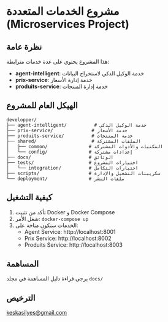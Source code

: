 # مشروع الخدمات المتعددة (Microservices Project)

## نظرة عامة
هذا المشروع يحتوي على عدة خدمات مترابطة:
- **agent-intelligent**: خدمة الوكيل الذكي لاستخراج البيانات
- **prix-service**: خدمة إدارة الأسعار
- **produits-service**: خدمة إدارة المنتجات

## الهيكل العام للمشروع
```
developper/
├── agent-intelligent/          # خدمة الوكيل الذكي
├── prix-service/              # خدمة الأسعار
├── produits-service/          # خدمة المنتجات
├── shared/                    # الملفات المشتركة
│   ├── common/               # المكتبات والأدوات المشتركة
│   └── config/               # إعدادات مشتركة
├── docs/                     # الوثائق
├── tests/                    # اختبارات المشروع
│   └── integration/          # اختبارات التكامل
├── scripts/                  # سكريبتات التشغيل والإدارة
└── deployment/               # ملفات النشر
```

## كيفية التشغيل
1. تأكد من تثبيت Docker و Docker Compose
2. شغل الأمر: `docker-compose up`
3. الخدمات ستكون متاحة على:
   - Agent Service: http://localhost:8001
   - Prix Service: http://localhost:8002
   - Produits Service: http://localhost:8003

## المساهمة
يرجى قراءة دليل المساهمة في مجلد `docs/`

## الترخيص
keskasilyes@gmail.com
